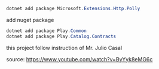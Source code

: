 ```powershell
dotnet add package Microsoft.Extensions.Http.Polly
```

add nuget package
```powershell
dotnet add package Play.Common
dotnet add package Play.Catalog.Contracts
```
this project follow instruction of Mr. Julio Casal

source: https://www.youtube.com/watch?v=ByYyk8eMG6c
